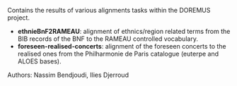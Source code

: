 Contains the results of various alignments tasks within the DOREMUS project.

- **ethnieBnF2RAMEAU**: alignment of ethnics/region related terms from the BIB records of the BNF to the RAMEAU controlled vocabulary.
- **foreseen-realised-concerts**: alignment of the foreseen concerts to the realised ones from the Philharmonie de Paris catalogue (euterpe and ALOES bases).

Authors: Nassim Bendjoudi, Ilies Djerroud
